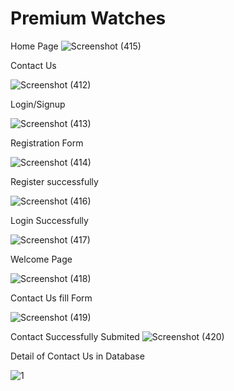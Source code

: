 # Premium Watches
Home Page
![Screenshot (415)](https://user-images.githubusercontent.com/81297619/185293277-56010b43-fe51-4fb6-9ebf-89271d1a5cf2.png)



Contact Us

![Screenshot (412)](https://user-images.githubusercontent.com/81297619/185286164-f2ab1a22-694a-4b5d-8db1-77ec54929d81.png)

Login/Signup

![Screenshot (413)](https://user-images.githubusercontent.com/81297619/185286306-d5ca8ce3-fc73-4705-bf30-a7457cf07889.png)

Registration Form

![Screenshot (414)](https://user-images.githubusercontent.com/81297619/185286333-431fcc9d-b205-4708-99b0-824587cde131.png)

Register successfully

![Screenshot (416)](https://user-images.githubusercontent.com/81297619/185296344-507116e6-f0c3-4c47-a727-bb7f39ef20b1.png)

Login Successfully 

![Screenshot (417)](https://user-images.githubusercontent.com/81297619/185296420-224c8a5d-75a9-4ba2-92cf-bf20fa939fbf.png)

Welcome Page

![Screenshot (418)](https://user-images.githubusercontent.com/81297619/185296502-d1a8a4c7-4e2b-4b78-8c85-5e7750cde312.png)

Contact Us fill Form

![Screenshot (419)](https://user-images.githubusercontent.com/81297619/185296560-356fa98c-def1-4b19-9eef-fab84222b7d5.png)

Contact Successfully Submited
![Screenshot (420)](https://user-images.githubusercontent.com/81297619/185296631-da35e551-c440-42f5-9494-913278ab3e3a.png)

Detail of Contact Us in Database

![1](https://user-images.githubusercontent.com/81297619/185296735-33e77de4-1b49-4892-9ca8-6ad7b760fca1.jpeg)





